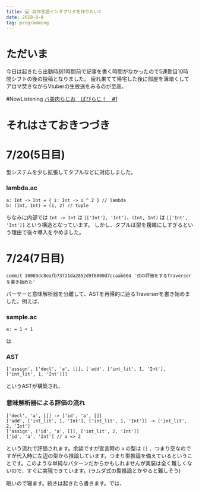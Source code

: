 ```yaml
---
title: 💻 自作言語インタプリタを作りたい4
date: 2018-8-8
tag: programming
---
```


# ただいま
今日は起きたら出勤時刻1時間前で記事を書く時間がなかったので5連勤目10時間シフトの後の投稿となりました。
疲れ果てて帰宅した後に部屋を薄暗くしてアロマ焚きながらVtuberの生放送をみるのが至高。


\#NowListening [バ美肉らじお　ばびらじ！　#1](https://youtu.be/TXDdewgf3Eo)


# それはさておきつづき

# 7/20(5日目)
型システムを少し拡張してタプルなどに対応しました。

### lambda.ac
```
a: Int -> Int = { i: Int -> i ^ 2 } // lambda
b: (Int, Int) = (1, 2) // tuple
```

ちなみに内部では `Int -> Int` は `[['Int'], 'Int']`、`(Int, Int)` は `[['Int', 'Int']]` という構造となっています。
しかし、タプルは型を複雑にしすぎるという理由で後々導入をやめました。

# 7/24(7日目)
```
commit 10003dc8eafb73721da2852d9f6800d7ccaab604 '式の評価をするTraverserを書き始めた'
```

パーサーと意味解析器を分離して、ASTを再帰的に辿るTraverserを書き始めました。例えば、

### sample.ac
```
a: = 1 + 1
```

は

### AST
```
['assign', ['decl', 'a', []], ['add', ['int_lit', 1, 'Int'], ['int_lit', 1, 'Int']]]
```

というASTが構築され、

### 意味解析器による評価の流れ
```
['decl', 'a', []] -> ['id', 'a', []]
['add', ['int_lit', 1, 'Int'], ['int_lit', 1, 'Int']] -> ['int_lit', 2, 'Int']
['assign', ['id', 'a', []], ['int_lit', 2, 'Int']]
['id', 'a', 'Int'] // a => 2
```

という流れで評価されます。余談ですが宣言時の `a` の型は `[]` 、つまり空なのですが代入時に左辺の型から推論しています。つまり型推論を備えているということです。このような単純なパターンだからかもしれませんが実装は全く難しくないので、すぐに実現できています。(ラムダ式の型推論とかやると難しそう)


眠いので寝ます。続きは起きたら書きます。では、